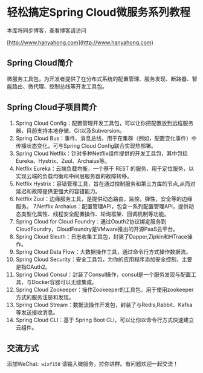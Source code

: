 轻松搞定Spring Cloud微服务系列教程 
==== 

本库将同步博客，查看博客请访问

 [http://www.hanyahong.com](http://www.hanyahong.com)

## Spring Cloud简介
微服务工具包，为开发者提供了在分布式系统的配置管理、服务发现、断路器、智能路由、微代理、控制总线等开发工具包。

## Spring Cloud子项目简介
1. Spring Cloud Config：配置管理开发工具包，可以让你把配置放到远程服务器，目前支持本地存储、Git以及Subversion。
2. Spring Cloud Bus：事件、消息总线，用于在集群（例如，配置变化事件）中传播状态变化，可与Spring Cloud Config联合实现热部署。
3. Spring Cloud Netflix：针对多种Netflix组件提供的开发工具包，其中包括Eureka、Hystrix、Zuul、Archaius等。
4. Netflix Eureka：云端负载均衡，一个基于 REST 的服务，用于定位服务，以实现云端的负载均衡和中间层服务器的故障转移。
5. Netflix Hystrix：容错管理工具，旨在通过控制服务和第三方库的节点,从而对延迟和故障提供更强大的容错能力。
6. Netflix Zuul：边缘服务工具，是提供动态路由，监控，弹性，安全等的边缘服务。
7.Netflix Archaius：配置管理API，包含一系列配置管理API，提供动态类型化属性、线程安全配置操作、轮询框架、回调机制等功能。
8. Spring Cloud for Cloud Foundry：通过Oauth2协议绑定服务到CloudFoundry，CloudFoundry是VMware推出的开源PaaS云平台。
9. Spring Cloud Sleuth：日志收集工具包，封装了Dapper,Zipkin和HTrace操作。
10. Spring Cloud Data Flow：大数据操作工具，通过命令行方式操作数据流。
11. Spring Cloud Security：安全工具包，为你的应用程序添加安全控制，主要是指OAuth2。
12. Spring Cloud Consul：封装了Consul操作，consul是一个服务发现与配置工具，与Docker容器可以无缝集成。
13. Spring Cloud Zookeeper：操作Zookeeper的工具包，用于使用zookeeper方式的服务注册和发现。
14. Spring Cloud Stream：数据流操作开发包，封装了与Redis,Rabbit、Kafka等发送接收消息。
15. Spring Cloud CLI：基于 Spring Boot CLI，可以让你以命令行方式快速建立云组件。

## 交流方式

添加WeChat:``` wixf150``` 请输入微服务，拉你进群。有问题欢迎一起交流！